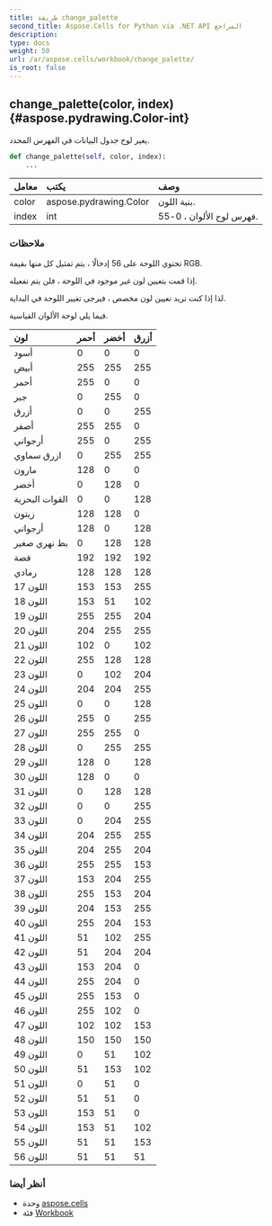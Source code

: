 ```yaml
---
title: طريقة change_palette
second_title: Aspose.Cells for Python via .NET API المراجع
description:
type: docs
weight: 50
url: /ar/aspose.cells/workbook/change_palette/
is_root: false
---
```

##  change_palette(color, index) {#aspose.pydrawing.Color-int}
يغير لوح جدول البيانات في الفهرس المحدد.



```python
def change_palette(self, color, index):
    ...
```


| معامل| يكتب| وصف|
| :- | :- | :- |
| color | aspose.pydrawing.Color | بنية اللون.|
| index | int | فهرس لوح الألوان ، 0-55.|
###  ملاحظات

تحتوي اللوحة على 56 إدخالًا ، يتم تمثيل كل منها بقيمة RGB.


إذا قمت بتعيين لون غير موجود في اللوحة ، فلن يتم تفعيله.


لذا إذا كنت تريد تعيين لون مخصص ، فيرجى تغيير اللوحة في البداية.


فيما يلي لوحة الألوان القياسية.

| لون| أحمر| أخضر| أزرق|
| :- | :- | :- | :- |
| أسود| 0| 0| 0 |
| أبيض| 255| 255| 255 |
| أحمر| 255| 0| 0 |
| جير| 0| 255| 0 |
| أزرق| 0| 0| 255 |
| أصفر| 255| 255| 0 |
| أرجواني| 255| 0| 255 |
| ازرق سماوي| 0| 255| 255 |
| مارون| 128| 0| 0 |
| أخضر| 0| 128| 0 |
| القوات البحرية| 0| 0| 128 |
| زيتون| 128| 128| 0 |
| أرجواني| 128| 0| 128 |
| بط نهري صغير| 0| 128| 128 |
| فضة| 192| 192| 192 |
| رمادي| 128| 128| 128 |
| اللون 17| 153| 153| 255 |
| اللون 18| 153| 51| 102 |
| اللون 19| 255| 255| 204 |
| اللون 20| 204| 255| 255 |
| اللون 21| 102| 0| 102 |
| اللون 22| 255| 128| 128 |
| اللون 23| 0| 102| 204 |
| اللون 24| 204| 204| 255 |
| اللون 25| 0| 0| 128 |
| اللون 26| 255| 0| 255 |
| اللون 27| 255| 255| 0 |
| اللون 28| 0| 255| 255 |
| اللون 29| 128| 0| 128 |
| اللون 30| 128| 0| 0 |
| اللون 31| 0| 128| 128 |
| اللون 32| 0| 0| 255 |
| اللون 33| 0| 204| 255 |
| اللون 34| 204| 255| 255 |
| اللون 35| 204| 255| 204 |
| اللون 36| 255| 255| 153 |
| اللون 37| 153| 204| 255 |
| اللون 38| 255| 153| 204 |
| اللون 39| 204| 153| 255 |
| اللون 40| 255| 204| 153 |
| اللون 41| 51| 102| 255 |
| اللون 42| 51| 204| 204 |
| اللون 43| 153| 204| 0 |
| اللون 44| 255| 204| 0 |
| اللون 45| 255| 153| 0 |
| اللون 46| 255| 102| 0 |
| اللون 47| 102| 102| 153 |
| اللون 48| 150| 150| 150 |
| اللون 49| 0| 51| 102 |
| اللون 50| 51| 153| 102 |
| اللون 51| 0| 51| 0 |
| اللون 52| 51| 51| 0 |
| اللون 53| 153| 51| 0 |
|اللون 54| 153| 51| 102 |
| اللون 55| 51| 51| 153 |
| اللون 56| 51| 51| 51 |


###  أنظر أيضا

* وحدة [aspose.cells](../../)
* فئة [Workbook](/cells/python-net/ar/aspose.cells/workbook)

